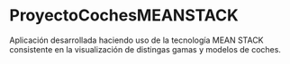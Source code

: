 # ProyectoCochesMEANSTACK
Aplicación desarrollada haciendo uso de la tecnología MEAN STACK consistente en la visualización de distingas gamas y modelos de coches.
